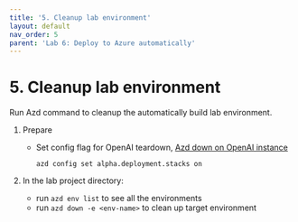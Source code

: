 ```yaml
---
title: '5. Cleanup lab environment'
layout: default
nav_order: 5
parent: 'Lab 6: Deploy to Azure automatically'
---
```


# 5. Cleanup lab environment

Run Azd command to cleanup the automatically build lab environment.

1. Prepare

   - Set config flag for OpenAI teardown, [Azd down on OpenAI instance](https://github.com/Azure/azure-dev/issues/4210)
  
     `azd config set alpha.deployment.stacks on`

2. In the lab project directory:
   - run `azd env list` to see all the environments
   - run `azd down -e <env-name>` to clean up target environment
